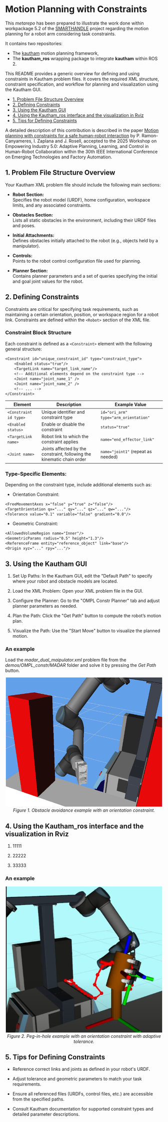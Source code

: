 # Motion Planning with Constraints

This *metarepo* has been prepared to illustrate the work done within workpackage 5.2 of the [SMARTHANDLE](https://smarthandle-project.eu/) project regarding the motion planning for a robot arm considering task constraints.

It contains two repositories:

- The [kautham](https://sir.upc.edu/projects/kautham_tutorials/basic/overview/overview.html) motion planning framework,
- The **kautham_ros** wrapping package to integrate **kautham** within ROS 2.

This README provides a generic overview for defining and using constraints in Kautham problem files. It covers the required XML structure, constraint specification, and workflow for planning and visualization using the Kautham GUI.


- [1. Problem File Structure Overview](#1.-Problem-file-structure-overview)
- [2. Defining Constraints](#2.-defining-constraints)
- [3. Using the Kautham GUI](#3.-using-the-kautham--gui)
- [4. Using the Kautham_ros interface and the visualization in Rviz](#4.-using-the-kautham_ros-interface-and-the-visualization-in-rviz)
- [5. Tips for Defining Constraints](#5.-tips-for-defining-constraints)



A detailed description of this contribution is described in the paper [Motion planning with constraints for a safe human-robot interaction](docs/constraint_motion_planning_paper.pdf) by P. Ramon-Canyameres, I. Zaplana and J. Rosell, accepted to the 2025 Workshop on Empowering Industry 5.0: Adaptive Planning, Learning, and Control in Human-Robot Collaboration within the 30th IEEE International Conference on Emerging Technologies and Factory Automation.




## 1. Problem File Structure Overview

Your Kautham XML problem file should include the following main sections:

- **Robot Section:**  
  Specifies the robot model (URDF), home configuration, workspace limits, and any associated constraints.

- **Obstacles Section:**  
  Lists all static obstacles in the environment, including their URDF files and poses.

- **Initial Attachments:**  
  Defines obstacles initially attached to the robot (e.g., objects held by a manipulator).

- **Controls:**  
  Points to the robot control configuration file used for planning.

- **Planner Section:**  
  Contains planner parameters and a set of queries specifying the initial and goal joint values for the robot.


## 2. Defining Constraints

Constraints are critical for specifying task requirements, such as maintaining a certain orientation, position, or workspace region for a robot link. Constraints are defined within the `<Robot>` section of the XML file.

### Constraint Block Structure

Each constraint is defined as a `<Constraint>` element with the following general structure:

```
<Constraint id="unique_constraint_id" type="constraint_type">
    <Enabled status="true"/>
    <TargetLink name="target_link_name"/>
    <!-- Additional elements depend on the constraint type -->
    <Joint name="joint_name_1" />
    <Joint name="joint_name_2" />
    <!-- ... -->
</Constraint>
```

| Element                | Description                                 | Example Value                          |
|------------------------|---------------------------------------------|----------------------------------------|
| `<Constraint id type>` | Unique identifier and constraint type       | `id="ori_arm" type="arm_orientation"`  |
| `<Enabled status>`     | Enable or disable the constraint            | `status="true"`                        |
| `<TargetLink name>`    | Robot link to which the constraint applies  | `name="end_effector_link"`             |
| `<Joint name>`         | Joints affected by the constraint, following the kinematic chain order           | `name="joint1"` (repeat as needed)     |


### Type-Specific Elements:
Depending on the constraint type, include additional elements such as:

- Orientation Constraint:
```
<FreeMovementAxes x="false" y="true" z="false"/>
<TargetOrientation qx="..." qy="..." qz="..." qw="..."/>
<Tolerance value="0.1" variable="false" gradient="0.0"/>
```

- Geometric Constraint:
```
<AllowedVolumeRegion name="Inner"/>
<GeometricParams radius="0.5" height="1.3"/>
<ReferenceFrame entity="reference_object" link="base"/>
<Origin xyz="..." rpy="..."/>
```

## 3. Using the Kautham GUI

1. Set Up Paths:
In the Kautham GUI, edit the "Default Path" to specify where your robot and obstacle models are located.

2. Load the XML Problem:
Open your XML problem file in the GUI.

3. Configure the Planner:
Go to the "OMPL Constr Planner" tab and adjust planner parameters as needed.

4. Plan the Path:
Click the "Get Path" button to compute the robot’s motion plan.

5. Visualize the Path:
Use the "Start Move" button to visualize the planned motion.

### An example

Load the *madar_dual_maipulator.xml* problem file from the *demos/OMPL_constr/MADAR* folder and solve it by pressing the *Get Path* button.

<p align="center">
  <img src="docs/red-obstacle.png" width="500"/>
  <br>
  <em>Figure 1. Obstacle avoidance example with an orientation constraint.</em>
</p>

## 4. Using the Kautham_ros interface and the visualization in Rviz

1. 11111

2. 22222

3. 33333

### An example

<p align="center">
  <img src="docs/peg-in-hole.png" width="500"/>
  <br>
  <em>Figure 2. Peg-in-hole example with an orientation constraint with adaptive tolerance.</em>
</p>

## 5. Tips for Defining Constraints

- Reference correct links and joints as defined in your robot's URDF.

- Adjust tolerance and geometric parameters to match your task requirements.

- Ensure all referenced files (URDFs, control files, etc.) are accessible from the specified paths.

- Consult Kautham documentation for supported constraint types and detailed parameter descriptions.

